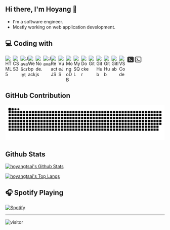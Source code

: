 ## Hi there, I'm Hoyang 👋

- I'm a software engineer.
- Mostly working on web application development.

## 💻 Coding with

<img align="left" alt="HTML5" width="24px" src="https://cdn.jsdelivr.net/gh/devicons/devicon/icons/html5/html5-original.svg" />
<img align="left" alt="CSS3" width="24px" src="https://cdn.jsdelivr.net/gh/devicons/devicon/icons/css3/css3-original.svg" />
<img align="left" alt="JavaScript" width="24px" src="https://cdn.jsdelivr.net/gh/devicons/devicon/icons/javascript/javascript-original.svg" />
<img align="left" alt="Webpack" width="24px" src="https://cdn.jsdelivr.net/gh/devicons/devicon/icons/webpack/webpack-original.svg" />
<img align="left" alt="Node.js" width="24px" src="https://cdn.jsdelivr.net/gh/devicons/devicon/icons/nodejs/nodejs-original.svg" />
<img align="left" alt="Java" width="24px" src="https://cdn.jsdelivr.net/gh/devicons/devicon/icons/java/java-original.svg" />
<img align="left" alt="ReactJS" width="24px" src="https://cdn.jsdelivr.net/gh/devicons/devicon/icons/react/react-original.svg" />
<img align="left" alt="VueJS" width="24px" src="https://cdn.jsdelivr.net/gh/devicons/devicon/icons/vuejs/vuejs-original.svg" />
<img align="left" alt="MongoDB" width="24px" src="https://cdn.jsdelivr.net/gh/devicons/devicon/icons/mongodb/mongodb-original.svg" />
<img align="left" alt="MySQL" width="24px" src="https://cdn.jsdelivr.net/gh/devicons/devicon/icons/mysql/mysql-original.svg" />
<img align="left" alt="Docker" width="24px" src="https://cdn.jsdelivr.net/gh/devicons/devicon/icons/docker/docker-plain.svg" />
<img align="left" alt="Git" width="24px" src="https://cdn.jsdelivr.net/gh/devicons/devicon/icons/git/git-original.svg" />

[<img align="left" alt="GitHub" width="24px" src="https://user-images.githubusercontent.com/3369400/139447912-e0f43f33-6d9f-45f8-be46-2df5bbc91289.png" />](https://github.com/hoyangtsai#gh-dark-mode-only)
[<img align="left" alt="GitHub" width="24px" src="https://user-images.githubusercontent.com/3369400/139448065-39a229ba-4b06-434b-bc67-616e2ed80c8f.png" />](https://github.com/hoyangtsai#gh-light-mode-only)

<img align="left" alt="Gitlab" width="24px" src="https://cdn.jsdelivr.net/gh/devicons/devicon/icons/gitlab/gitlab-original.svg" />
<img align="left" alt="VS Code" width="24px" src="https://cdn.jsdelivr.net/gh/devicons/devicon/icons/vscode/vscode-original.svg" />

[<img align="left" alt="Terminal" width="24px" src="/assets/terminal-dark.svg" />](https://github.com/hoyangtsai#gh-dark-mode-only)
[<img align="left" alt="Terminal" width="24px" src="/assets/terminal-light.svg" />](https://github.com/hoyangtsai#gh-light-mode-only)

<br clear="left"/>

## GitHub Contribution

![](https://raw.githubusercontent.com/hoyangtsai/hoyangtsai/main/assets/github-contribution-grid-snake.svg)

## Github Stats 

[![hoyangtsai's Github Stats](https://github-readme-stats-hoyangtsai.vercel.app/api?username=hoyangtsai&count_private=true&show_icons=true&theme=github_dark_dimmed)](https://github.com/hoyangtsai/github-readme-stats)

[![hoyangtsai's Top Langs](https://github-readme-stats-hoyangtsai.vercel.app/api/top-langs/?username=hoyangtsai&theme=github_dark_dimmed&layout=compact)](https://github.com/hoyangtsai/github-readme-stats)

## 🎧 Spotify Playing

[![Spotify](https://spotify-now-playing-hoyangtsai.vercel.app/api/spotify)](https://open.spotify.com/user/11100258299)

-------

<img src="https://visitor-badge.laobi.icu/badge?page_id=hoyangtsai/hoyangtsai" alt="visitor"/>
<!--  ![visitors](https://visitor-badge.glitch.me/badge?page_id=hoyangtsai/hoyangtsai) -->

[twitter]: https://twitter.com/hoyangtsai
[linkedin]: https://linkedin.com/in/hoyangtsai
